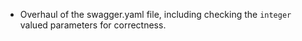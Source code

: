 * Overhaul of the swagger.yaml file, including checking the `integer` valued parameters for correctness.
